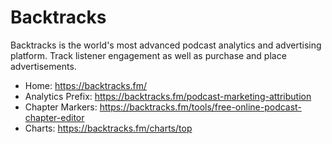 # Backtracks
Backtracks is the world's most advanced podcast analytics and advertising platform. Track listener engagement as well as purchase and place advertisements.

* Home: https://backtracks.fm/
* Analytics Prefix: https://backtracks.fm/podcast-marketing-attribution
* Chapter Markers: https://backtracks.fm/tools/free-online-podcast-chapter-editor
* Charts: https://backtracks.fm/charts/top
